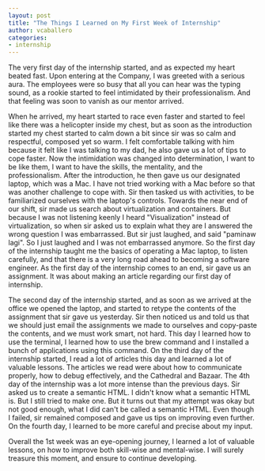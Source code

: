 ```yaml
---
layout: post
title: "The Things I Learned on My First Week of Internship"
author: vcaballero
categories: 
- internship
---
```

The very first day of the internship started, and as expected my heart beated fast. Upon entering at the Company, I was greeted with a serious aura. The employees were so busy that all you can hear was the typing sound, as a rookie started to feel intimidated by their professionalism. And that feeling was soon to vanish as our mentor arrived. 

When he arrived, my heart started to race even faster and started to feel like there was a helicopter inside my chest, but as soon as the introduction started my chest started to calm down a bit since sir was so calm and respectful, composed yet so warm. I felt comfortable talking with him because it felt like I was talking to my dad, he also gave us a lot of tips to cope faster. Now the intimidation was changed into determination, I want to be like them, I want to have the skills, the mentality, and the professionalism. After the introduction, he then gave us our designated laptop, which was a Mac. I have not tried working with a Mac before so that was another challenge to cope with. Sir then tasked us with activities, to be familiarized ourselves with the laptop's controls. Towards the near end of our shift, sir made us search about virtualization and containers. But because I was not listening keenly I heard "Visualization" instead of virtualization, so when sir asked us to explain what they are I answered the wrong question I was embarrassed. But sir just laughed, and said "paminaw lagi". So I just laughed and I was not embarrassed anymore. So the first day of the internship taught me the basics of operating a Mac laptop, to listen carefully, and that there is a very long road ahead to becoming a software engineer. As the first day of the internship comes to an end, sir gave us an assignment. It was about making an article regarding our first day of internship. 

The second day of the internship started, and as soon as we arrived at the office we opened the laptop, and started to retype the contents of the assignment that sir gave us yesterday. Sir then noticed us and told us that we should just email the assignments we made to ourselves and copy-paste the contents, and we must work smart, not hard. This day I learned how to use the terminal, I learned how to use the brew command and I installed a bunch of applications using this command. On the third day of the internship started, I read a lot of articles this day and learned a lot of valuable lessons. The articles we read were about how to communicate properly, how to debug effectively, and the Cathedral and Bazaar. The 4th day of the internship was a lot more intense than the previous days. Sir asked us to create a semantic HTML. I didn't know what a semantic HTML is. But I still tried to make one. But it turns out that my attempt was okay but not good enough, what I did can't be called a semantic HTML. Even though I failed, sir remained composed and gave us tips on improving even further. On the fourth day, I learned to be more careful and precise about my input. 

Overall the 1st week was an eye-opening journey, I learned a lot of valuable lessons, on how to improve both skill-wise and mental-wise. I will surely treasure this moment, and ensure to continue developing.
